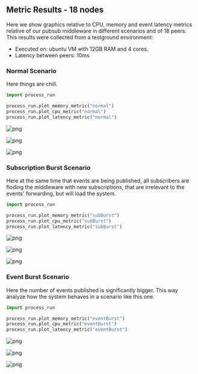 ## Metric Results - 18 nodes
Here we show graphics relative to CPU, memory and event latency metrics relative of our pubsub middleware in different scenarios and of 18 peers. This results were collected from a testground environment:
- Executed on: ubuntu VM with 12GB RAM and 4 cores.
- Latency between peers: 10ms

### Normal Scenario
Here things are chill.


```python
import process_run

process_run.plot_memory_metric("normal")
process_run.plot_cpu_metric("normal")
process_run.plot_latency_metric("normal")
```


    
![png](output_1_0.png)
    


    



    
![png](output_1_2.png)
    


    



    
![png](output_1_4.png)
    


### Subscription Burst Scenario
Here at the same time that events are being published, all subscribers are floding the middleware with new subscriptions, that are irrelevant to the events' forwarding, but will load the system.


```python
import process_run

process_run.plot_memory_metric("subBurst")
process_run.plot_cpu_metric("subBurst")
process_run.plot_latency_metric("subBurst")
```


    
![png](output_3_0.png)
    


    



    
![png](output_3_2.png)
    


    



    
![png](output_3_4.png)
    


### Event Burst Scenario
Here the number of events published is significantly bigger. This way analyze how the system behaves in a scenario like this one.


```python
import process_run

process_run.plot_memory_metric("eventBurst")
process_run.plot_cpu_metric("eventBurst")
process_run.plot_latency_metric("eventBurst")
```


    
![png](output_5_0.png)
    


    



    
![png](output_5_2.png)
    


    



    
![png](output_5_4.png)
    

